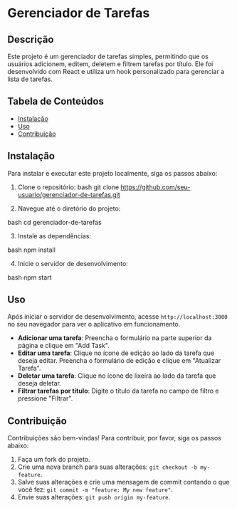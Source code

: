 # Gerenciador de Tarefas

## Descrição

Este projeto é um gerenciador de tarefas simples, permitindo que os usuários adicionem, editem, deletem e filtrem tarefas por título. Ele foi desenvolvido com React e utiliza um hook personalizado para gerenciar a lista de tarefas.

## Tabela de Conteúdos

- [Instalação](#instalação)
- [Uso](#uso)
- [Contribuição](#contribuição)

## Instalação

Para instalar e executar este projeto localmente, siga os passos abaixo:

1. Clone o repositório:
bash git clone https://github.com/seu-usuario/gerenciador-de-tarefas.git


2. Navegue até o diretório do projeto:

bash cd gerenciador-de-tarefas


3. Instale as dependências:

bash npm install


4. Inicie o servidor de desenvolvimento:

bash npm start


## Uso

Após iniciar o servidor de desenvolvimento, acesse `http://localhost:3000` no seu navegador para ver o aplicativo em funcionamento.

- **Adicionar uma tarefa**: Preencha o formulário na parte superior da página e clique em "Add Task".
- **Editar uma tarefa**: Clique no ícone de edição ao lado da tarefa que deseja editar. Preencha o formulário de edição e clique em "Atualizar Tarefa".
- **Deletar uma tarefa**: Clique no ícone de lixeira ao lado da tarefa que deseja deletar.
- **Filtrar tarefas por título**: Digite o título da tarefa no campo de filtro e pressione "Filtrar".

## Contribuição

Contribuições são bem-vindas! Para contribuir, por favor, siga os passos abaixo:

1. Faça um fork do projeto.
2. Crie uma nova branch para suas alterações: `git checkout -b my-feature`.
3. Salve suas alterações e crie uma mensagem de commit contando o que você fez: `git commit -m "feature: My new feature"`.
4. Envie suas alterações: `git push origin my-feature`.
